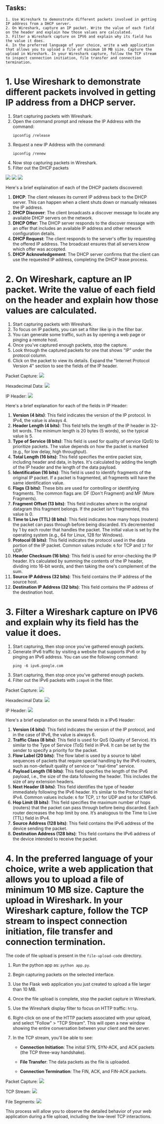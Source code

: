 ## Tasks:
```
1. Use Wireshark to demonstrate different packets involved in getting IP address from a DHCP server.
2. On Wireshark, capture an IP packet. Write the value of each field on the header and explain how those values are calculated.
3. Filter a Wireshark capture on IPV6 and explain why its field has the value it does.
4. In the preferred language of your choice, write a web application that allows you to upload a file of minimum 10 MB size. Capture the upload in Wireshark. In your Wireshark capture, follow the TCP stream to inspect connection initiation, file transfer and connection termination.
```

# 1. Use Wireshark to demonstrate different packets involved in getting IP address from a DHCP server.

1. Start capturing packets with Wireshark.
2. Open the command prompt and release the IP Address with the command:
    ```
    ipconfig /release
    ```
3. Request a new IP Address with the command:
    ```
    ipconfig /renew
    ```
4. Now stop capturing packets in Wireshark.
5. Filter out the DHCP packets

<img src="01release.PNG">

<img src="01renew.PNG">

<img src="01.PNG">

Here's a brief explaination of each of the DHCP packets discovered:

1. **DHCP**: The client releases its current IP address back to the DHCP server. This can happen when a client shuts down or manually releases the IP address.
2. **DHCP Discover**: The client broadcasts a discover message to locate any available DHCP servers on the network.
3. **DHCP Offer**: The DHCP server responds to the discover message with an offer that includes an available IP address and other network configuration details.
4. **DHCP Request**: The client responds to the server's offer by requesting the offered IP address. The broadcast ensures that all servers know which offer was accepted.
5. **DHCP Acknowledgement**: The DHCP server confirms that the client can use the requested IP address, completing the DHCP lease process.

# 2. On Wireshark, capture an IP packet. Write the value of each field on the header and explain how those values are calculated.

1. Start capturing packets with Wireshark.
2. To focus on IP packets, you can set a filter like ip in the filter bar.
3. You can generate some traffic, such as by opening a web page or pinging a remote host.
4. Once you've captured enough packets, stop the capture.
5. Look through the captured packets for one that shows "IP" under the protocol column.
6. Click on the packet to view its details. Expand the "Internet Protocol Version 4" section to see the fields of the IP header.

Packet Capture:
<img src="02packet.PNG">

Hexadecimal Data:
<img src="02hexa.PNG">

IP Header:
<img src="02header.PNG">

Here's a brief explanation for each of the fields in IP Header:

1. **Version (4 bits)**: This field indicates the version of the IP protocol. In IPv4, the value is always 4.
2. **Header Length (4 bits)**: This field tells the length of the IP header in 32-bit words. The minimum length is 20 bytes (5 words), so the typical value is 5.
3. **Type of Service (8 bits)**: This field is used for quality of service (QoS) to prioritize packets. The value depends on how the packet is marked (e.g., for low delay, high throughput).
4. **Total Length (16 bits)**: This field specifies the entire packet size, including header and data, in bytes. It's calculated by adding the length of the IP header and the length of the data payload.
5. **Identification (16 bits)**: This field is used to identify fragments of the original IP packet. If a packet is fragmented, all fragments will have the same identification value.
6. **Flags (3 bits)**: These bits are used for controlling or identifying fragments. The common flags are: DF (Don't Fragment) and MF (More Fragments).
7. **Fragment Offset (13 bits)**: This field indicates where in the original datagram this fragment belongs. If the packet isn't fragmented, this value is 0.
8. **Time to Live (TTL) (8 bits)**: This field indicates how many hops (routers) the packet can pass through before being discarded. It’s decremented by 1 by each router that handles the packet. The initial value is set by the operating system (e.g., 64 for Linux, 128 for Windows).
9. **Protocol (8 bits)**: This field indicates the protocol used in the data portion of the IP packet. Common values include: `6` for TCP and `17` for UDP.
10. **Header Checksum (16 bits)**: This field is used for error-checking the IP header. It’s calculated by summing the contents of the IP header, dividing into 16-bit words, and then taking the one's complement of the sum.
11. **Source IP Address (32 bits)**: This field contains the IP address of the source host.
12. **Destination IP Address (32 bits)**: This field contains the IP address of the destination host.

# 3. Filter a Wireshark capture on IPV6 and explain why its field has the value it does.

1. Start capturing, then stop once you've gathered enough packets.
2. Generate IPv6 traffic by visiting a website that supports IPv6 or by pinging an IPv6 address. You can use the following command:
    ```
    ping -6 ipv6.google.com
    ```
3. Start capturing, then stop once you've gathered enough packets.
4. Filter out the IPv6 packets with `icmpv6` in the filter.

Packet Capture:
<img src="03packet.PNG">

Hexadecimal Data:
<img src="03hexa.PNG">

IP Header:
<img src="03header.PNG">

Here's a brief explanation on the several fields in a IPv6 Header:

1. **Version (4 bits)**: This field indicates the version of the IP protocol, and in the case of IPv6, the value is always 6.
2. **Traffic Class (8 bits)**: This field is used for QoS (Quality of Service). It’s similar to the Type of Service (ToS) field in IPv4. It can be set by the sender to specify a priority for the packet.
3. **Flow Label (20 bits)**: The flow label is used by a source to label sequences of packets that require special handling by the IPv6 routers, such as non-default quality of service or "real-time" service.
4. **Payload Length (16 bits)**: This field specifies the length of the IPv6 payload, i.e., the size of the data following the header. This includes the size of any extension headers.
5. **Next Header (8 bits)**: This field identifies the type of header immediately following the IPv6 header. It’s similar to the Protocol field in IPv4. Common values include: `6` for TCP, `17` for UDP and `58` for ICMPv6.
6. **Hop Limit (8 bits)**: This field specifies the maximum number of hops (routers) that the packet can pass through before being discarded. Each router decreases the hop limit by one. It’s analogous to the Time to Live (TTL) field in IPv4.
7. **Source Address (128 bits)**: This field contains the IPv6 address of the device sending the packet.
8. **Destination Address (128 bits)**: This field contains the IPv6 address of the device intended to receive the packet.

# 4. In the preferred language of your choice, write a web application that allows you to upload a file of minimum 10 MB size. Capture the upload in Wireshark. In your Wireshark capture, follow the TCP stream to inspect connection initiation, file transfer and connection termination.

The code of file upload is present in the `file-upload-code` directory.

1. Run the python app as: `python app.py`.
2. Begin capturing packets on the selected interface.
3. Use the Flask web application you just created to upload a file larger than 10 MB.
4. Once the file upload is complete, stop the packet capture in Wireshark.
5. Use the Wireshark display filter to focus on HTTP traffic: `http`.
6. Right-click on one of the HTTP packets associated with your upload, and select "Follow" > "TCP Stream". This will open a new window showing the entire conversation between your client and the server.
7. In the TCP stream, you'll be able to see:

    - **Connection Initiation**: The initial SYN, SYN-ACK, and ACK packets (the TCP three-way handshake).

    - **File Transfer**: The data packets as the file is uploaded.

    - **Connection Termination**: The FIN, ACK, and FIN-ACK packets.

Packet Capture:
<img src="04packet.PNG">

TCP Stream:
<img src="04tcp.PNG">

File Segments:
<img src="04segments.PNG">

This process will allow you to observe the detailed behavior of your web application during a file upload, including the low-level TCP interactions.
